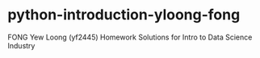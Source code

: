 # python-introduction-yloong-fong
FONG Yew Loong (yf2445) Homework Solutions for Intro to Data Science Industry
